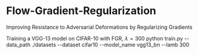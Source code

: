# Flow-Gradient-Regularization

Improving Resistance to Adversarial Deformations by Regularizing Gradients

Training a VGG-13 model on CIFAR-10 with FGR, $\lambda=300$
python train.py --data_path ./datasets --dataset cifar10 --model_name vgg13_bn --lamb 300
